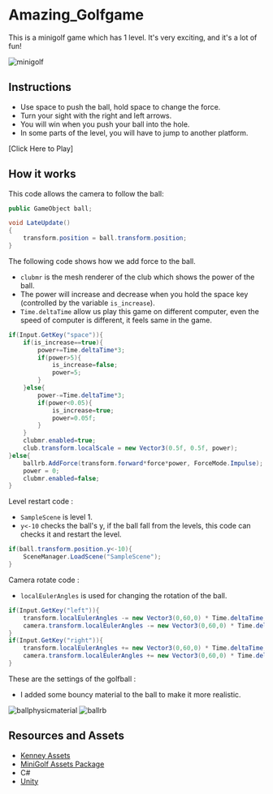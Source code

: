 Amazing_Golfgame
================

This is a minigolf game which has 1 level. It's very exciting, and it's a lot of fun!

![minigolf](https://user-images.githubusercontent.com/87847262/230893120-40314e34-cb8c-4531-876f-7b18283bc22b.jpg)

Instructions
-----------
  - Use space to push the ball, hold space to change the force.
  - Turn your sight with the right and left arrows.
  - You will win when you push your ball into the hole.
  - In some parts of the level, you will have to jump to another platform.

[Click Here to Play]
  
How it works
------------

This code allows the camera to follow the ball:

~~~c#
public GameObject ball;

void LateUpdate()
{
    transform.position = ball.transform.position;
}
~~~

The following code shows how we add force to the ball.
  - `clubmr` is the mesh renderer of the club which shows the power of the ball.
  - The power will increase and decrease when you hold the space key (controlled by the variable `is_increase`).
  - `Time.deltaTime` allow us play this game on different computer, even the speed of computer is different, it feels same in the game.

~~~c#
if(Input.GetKey("space")){ 
    if(is_increase==true){
        power+=Time.deltaTime*3;
        if(power>5){
            is_increase=false;
            power=5;
        }
    }else{
        power-=Time.deltaTime*3;
        if(power<0.05){
            is_increase=true;
            power=0.05f;
        }
    }
    clubmr.enabled=true;
    club.transform.localScale = new Vector3(0.5f, 0.5f, power);
}else{    
    ballrb.AddForce(transform.forward*force*power, ForceMode.Impulse);
    power = 0;
    clubmr.enabled=false;
}

~~~

Level restart code :
  - `SampleScene` is level 1.
  - `y<-10` checks the ball's y, if the ball fall from the levels, this code can checks it and restart the level.

~~~c#
if(ball.transform.position.y<-10){
    SceneManager.LoadScene("SampleScene");
}
~~~

Camera rotate code :
  - `localEulerAngles` is used for changing the rotation of the ball.

~~~c#
if(Input.GetKey("left")){
    transform.localEulerAngles -= new Vector3(0,60,0) * Time.deltaTime;
    camera.transform.localEulerAngles -= new Vector3(0,60,0) * Time.deltaTime;
}
if(Input.GetKey("right")){
    transform.localEulerAngles += new Vector3(0,60,0) * Time.deltaTime;
    camera.transform.localEulerAngles += new Vector3(0,60,0) * Time.deltaTime;
}
~~~


These are the settings of the golfball :
  - I added some bouncy material to the ball to make it more realistic.

![ballphysicmaterial](https://user-images.githubusercontent.com/87847262/230895362-416db75e-d009-419a-8629-4b31fd9e4f62.jpg)
![ballrb](https://user-images.githubusercontent.com/87847262/230895669-da459d42-7050-4732-b462-6376832ad9e8.jpg)

Resources and Assets
--------------------
  - [Kenney Assets](https://www.kenney.nl/assets)
  - [MiniGolf Assets Package](https://www.kenney.nl/assets/minigolf-kit)
  - C#
  - [Unity](https://unity.com/)
